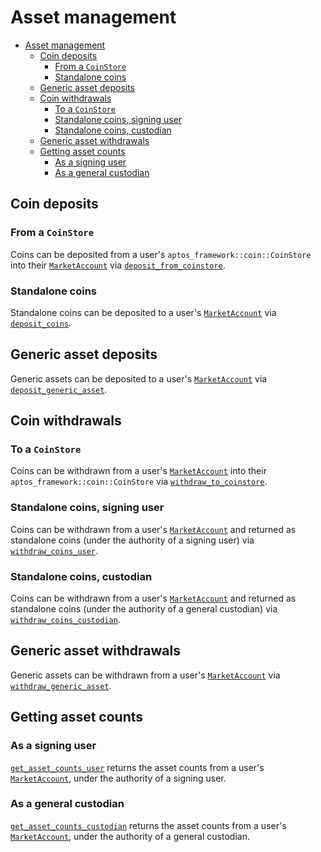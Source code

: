 # Asset management

- [Asset management](#asset-management)
  - [Coin deposits](#coin-deposits)
    - [From a `CoinStore`](#from-a-coinstore)
    - [Standalone coins](#standalone-coins)
  - [Generic asset deposits](#generic-asset-deposits)
  - [Coin withdrawals](#coin-withdrawals)
    - [To a `CoinStore`](#to-a-coinstore)
    - [Standalone coins, signing user](#standalone-coins-signing-user)
    - [Standalone coins, custodian](#standalone-coins-custodian)
  - [Generic asset withdrawals](#generic-asset-withdrawals)
  - [Getting asset counts](#getting-asset-counts)
    - [As a signing user](#as-a-signing-user)
    - [As a general custodian](#as-a-general-custodian)

## Coin deposits

### From a `CoinStore`

Coins can be deposited from a user's `aptos_framework::coin::CoinStore` into their [`MarketAccount`](../../../src/move/econia/build/Econia/docs/user.md#0xc0deb00c_user_MarketAccount) via [`deposit_from_coinstore`](../../../src/move/econia/build/Econia/docs/user.md#0xc0deb00c_user_deposit_from_coinstore).

### Standalone coins

Standalone coins can be deposited to a user's [`MarketAccount`](../../../src/move/econia/build/Econia/docs/user.md#0xc0deb00c_user_MarketAccount) via
[`deposit_coins`](../../../src/move/econia/build/Econia/docs/user.md#0xc0deb00c_user_deposit_coins).

## Generic asset deposits

Generic assets can be deposited to a user's [`MarketAccount`](../../../src/move/econia/build/Econia/docs/user.md#0xc0deb00c_user_MarketAccount) via
[`deposit_generic_asset`](../../../src/move/econia/build/Econia/docs/user.md#0xc0deb00c_user_deposit_generic_asset).

## Coin withdrawals

### To a `CoinStore`

Coins can be withdrawn from a user's [`MarketAccount`](../../../src/move/econia/build/Econia/docs/user.md#0xc0deb00c_user_MarketAccount) into their `aptos_framework::coin::CoinStore` via [`withdraw_to_coinstore`](../../../src/move/econia/build/Econia/docs/user.md#0xc0deb00c_user_withdraw_to_coinstore).

### Standalone coins, signing user

Coins can be withdrawn from a user's [`MarketAccount`](../../../src/move/econia/build/Econia/docs/user.md#0xc0deb00c_user_MarketAccount) and returned as standalone coins (under the authority of a signing user) via [`withdraw_coins_user`](../../../src/move/econia/build/Econia/docs/user.md#0xc0deb00c_user_withdraw_coins_user).

### Standalone coins, custodian

Coins can be withdrawn from a user's [`MarketAccount`](../../../src/move/econia/build/Econia/docs/user.md#0xc0deb00c_user_MarketAccount) and returned as standalone coins (under the authority of a general custodian) via [`withdraw_coins_custodian`](../../../src/move/econia/build/Econia/docs/user.md#0xc0deb00c_user_withdraw_coins_custodian).

## Generic asset withdrawals

Generic assets can be withdrawn from a user's [`MarketAccount`](../../../src/move/econia/build/Econia/docs/user.md#0xc0deb00c_user_MarketAccount) via
[`withdraw_generic_asset`](../../../src/move/econia/build/Econia/docs/user.md#0xc0deb00c_user_withdraw_generic_asset).

## Getting asset counts

### As a signing user

[`get_asset_counts_user`](../../../src/move/econia/build/Econia/docs/user.md#0xc0deb00c_user_get_asset_counts_user) returns the asset counts from a user's [`MarketAccount`](../../../src/move/econia/build/Econia/docs/user.md#0xc0deb00c_user_MarketAccount), under the authority of a signing user.

### As a general custodian

[`get_asset_counts_custodian`](../../../src/move/econia/build/Econia/docs/user.md#0xc0deb00c_user_get_asset_counts_custodian) returns the asset counts from a user's [`MarketAccount`](../../../src/move/econia/build/Econia/docs/user.md#0xc0deb00c_user_MarketAccount), under the authority of a general custodian.